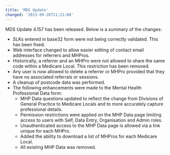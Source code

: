 ```yaml
---
title: 'MDS Update'
changed: '2013-09-26T11:21:08'
---
```


<p>MDS Update 4.157 has been released. Below is a summary of the changes:</p>
<ul>
<li>SLKs entered in base32 form were not being correctly validated. This has been fixed.</li>
<li>Web interface changed to allow easier editing of contact email addresses for referrers and MHPros.</li>
<li>Historically, a referrer and an MHPro were not allowed to share the same code within a Medicare Local. This restriction has been removed.</li>
<li>Any user is now allowed to delete a referrer or MHPro provided that they have no associated referrals or sessions.</li>
<li>A cleanup of postcode data was performed.</li>
<li>The following enhancements were made to the Mental Health Professional Data form:
<ul>
<li>MHP Data questions updated to reflect the change from Divisions of General Practice to Medicare Locals and to more accurately capture professional details.</li>
<li>Permission restrictions were applied on the MHP Data page limiting access to users with Self, Data Entry, Organisation and Admin roles.</li>
<li>Unauthenticated access to the MHP Data page is allowed via a link unique for each MHPro.</li>
<li>Added the ability to download a list of MHPros for each Medicare Local.</li>
<li>All existing MHP Data was removed.</li>
</ul>
</li>
</ul>    
